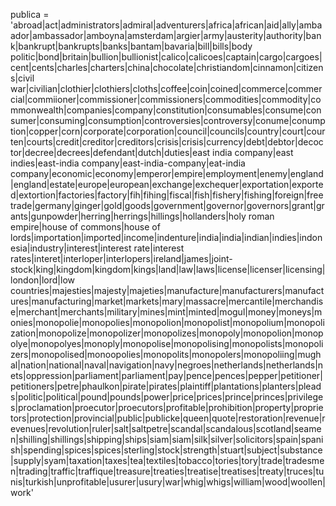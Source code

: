 publica = 'abroad|act|administrators|admiral|adventurers|africa|african|aid|ally|ambaador|ambassador|amboyna|amsterdam|argier|army|austerity|authority|bank|bankrupt|bankrupts|banks|bantam|bavaria|bill|bills|body politic|bond|britain|bullion|bullionist|calico|calicoes|captain|cargo|cargoes|cent|cents|charles|charters|china|chocolate|christiandom|cinnamon|citizens|civil war|civilian|clothier|clothiers|cloths|coffee|coin|coined|commerce|commercial|commiioner|commissioner|commissioners|commodities|commodity|commonwealth|companies|company|constitution|consumables|consume|consumer|consuming|consumption|controversies|controversy|conume|conumption|copper|corn|corporate|corporation|council|councils|country|court|courten|courts|credit|creditor|creditors|crisis|crisis|currency|debt|debtor|decoctor|decree|decrees|defendant|dutch|duties|east india company|east indies|east-india company|east-india-company|eat-india company|economic|economy|emperor|empire|employment|enemy|england|england|estate|europe|european|exchange|exchequer|exportation|exported|extortion|factories|factory|fih|fihing|fiscal|fish|fishery|fishing|foreign|free trade|germany|ginger|gold|goods|government|governor|governors|grant|grants|gunpowder|herring|herrings|hillings|hollanders|holy roman empire|house of commons|house of lords|importation|imported|income|indenture|india|india|indian|indies|indonesia|industry|interest|interest rate|interest rates|interet|interloper|interlopers|ireland|james|joint-stock|king|kingdom|kingdom|kings|land|law|laws|license|licenser|licensing|london|lord|low countries|majesties|majesty|majeties|manufacture|manufacturers|manufactures|manufacturing|market|markets|mary|massacre|mercantile|merchandise|merchant|merchants|military|mines|mint|minted|mogul|money|moneys|monies|monopolie|monopolies|monopolion|monopolist|monopolium|monopolization|monopolize|monopolizer|monopolizes|monopoly|monopolion|monopolye|monopolyes|monoply|monopolise|monopolising|monopolists|monopolizers|monopolised|monoopolies|monopolits|monopolers|monopoliing|mughal|nation|national|naval|navigation|navy|negroes|netherlands|netherlands|nets|oppression|parliament|parliament|pay|pence|pences|pepper|petitioner|petitioners|petre|phaulkon|pirate|pirates|plaintiff|plantations|planters|pleads|politic|political|pound|pounds|power|price|prices|prince|princes|privileges|proclamation|proecutor|proecutors|profitable|prohibition|property|proprietors|protection|provincial|public|publicke|queen|quote|restoration|revenue|revenues|revolution|ruler|salt|saltpetre|scandal|scandalous|scotland|seamen|shilling|shillings|shipping|ships|siam|siam|silk|silver|solicitors|spain|spanish|spending|spices|spices|sterling|stock|strength|stuart|subject|substance|supply|syam|taxation|taxes|tea|textiles|tobacco|tories|tory|trade|tradesmen|trading|traffic|traffique|treasure|treaties|treatise|treatises|treaty|truces|tunis|turkish|unprofitable|usurer|usury|war|whig|whigs|william|wood|woollen|work'
